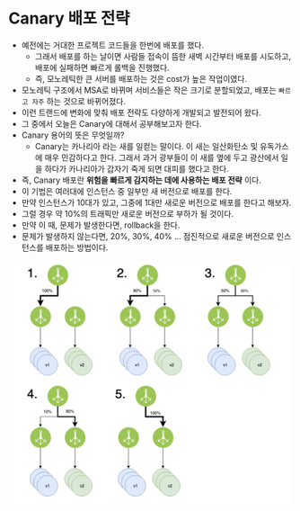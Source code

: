 # Canary 배포 전략

* 예전에는 거대한 프로젝트 코드들을 한번에 배포를 했다.
  * 그래서 배포를 하는 날이면 사람들 접속이 뜸한 새벽 시간부터 배포를 시도하고, 배포에 실패하면 빠르게
  롤백을 진행했다.
  * 즉, 모노레틱한 큰 서버를 배포하는 것은 cost가 높은 작업이였다.
* 모노레틱 구조에서 MSA로 바뀌며 서비스들은 작은 크기로 분할되었고, 배포는 `빠르고 자주` 하는 것으로
바뀌어졌다.
* 이런 트랜드에 변화에 맞춰 배포 전략도 다양하게 개발되고 발전되어 왔다.
* 그 중에서 오늘은 Canary에 대해서 공부해보고자 한다.
* Canary 용어의 뜻은 무엇일까?
  * Canary는 카나리아 라는 새를 일컫는 말이다. 이 새는 일산화탄소 및 유독가스에 매우 민감하다고 한다.
  그래서 과거 광부들이 이 새를 옆에 두고 광산에서 일을 하다가 카나리아가 갑자기 죽게 되면 대피를 했다고 한다.
* 즉, Canary 배포란 __위험을 빠르게 감지하는 데에 사용하는 배포 전략__ 이다.
* 이 기법은 여러대에 인스턴스 중 일부만 새 버전으로 배포를 한다.
* 만약 인스턴스가 10대가 있고, 그중에 1대만 새로운 버전으로 배포를 한다고 해보자.
* 그럴 경우 약 10%의 트래픽만 새로운 버전으로 부하가 될 것이다.
* 만약 이 때, 문제가 발생한다면, rollback을 한다.
* 문제가 발생하지 않는다면, 20%, 30%, 40% ... 점진적으로 새로운 버전으로 인스턴스를 배포하는 방법이다.

![canary](../static/deploy/canary.png)
